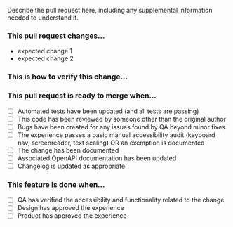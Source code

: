 Describe the pull request here, including any supplemental information needed to understand it.

### This pull request changes...

- expected change 1
- expected change 2

### This is how to verify this change...

### This pull request is ready to merge when...

- [ ] Automated tests have been updated (and all tests are passing)
- [ ] This code has been reviewed by someone other than the original author
- [ ] Bugs have been created for any issues found by QA beyond minor fixes
- [ ] The experience passes a basic manual accessibility audit (keyboard nav, screenreader, text scaling) OR an exemption is documented
- [ ] The change has been documented
- [ ] Associated OpenAPI documentation has been updated
- [ ] Changelog is updated as appropriate

### This feature is done when...

- [ ] QA has verified the accessibility and functionality related to the change
- [ ] Design has approved the experience
- [ ] Product has approved the experience
